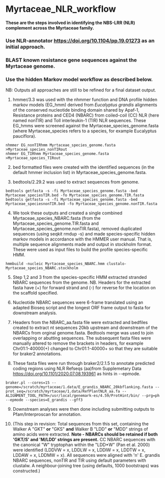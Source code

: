 # Myrtaceae_NLR_workflow

**These are the steps involved in identifying the NBS-LRR (NLR) complement across the Myrtaceae family.**

### Use NLR-annotator https://doi.org/10.1104/pp.19.01273 as an initial approach.
### BLAST known resistance gene sequences against the Myrtaceae genome.
### Use the hidden Markov model workflow as described below.

NB: Outputs all approaches are still to be refined for a final dataset output.


1. hmmer/3.3 was used with the nhmmer function and DNA profile hidden markov models (EG_hmm) derived from *Eucalyptus grandis* alignments of the conserved nucleotide binding domain shared by Apaf-1, Resistance proteins and CED4 (NBARC) from coiled-coil (CC) NLR (here named nonTIR) and Toll interleukin-1 (TIR) NLR sequences. These EG_hmms were screened against the Myrtaceae_species_genome.fasta (where Myrtaceae_species refers to a species, for example Eucalyptus pauciflora). 

```
nhmmer EG_nonTIRhmm Myrtaceae_species_genome.fasta >Myrtaceae_species_nonTIRout
nhmmer EG_TIRhmm Myrtaceae_species_genome.fasta >Myrtaceae_species_TIRout
```

2. bed formatted files were created with the identified sequences (in the default hmmer inclusion list) in Myrtaceae_species_genome.fasta.

3. bedtools/2.29.2 was used to extract sequences from genome.

```
bedtools getfasta -s -fi Myrtaceae_species_genome.fasta -bed Myrtaceae_speciesTIR.bed -fo Myrtaceae_species_genome.TIR.fasta
bedtools getfasta -s -fi Myrtaceae_species_genome.fasta -bed Myrtaceae_speciesnonTIR.bed -fo Myrtaceae_species_genome.nonTIR.fasta
```

4. We took these outputs and created a single combined Myrtaceae_species_NBARC.fasta (from the Myrtaceae_species_genome.TIR.fasta and Myrtaceae_species_genome.nonTIR.fasta), removed duplicated sequences (using seqkit rmdup -s) and made species-specific hidden markov models in accordance with the HMMER user manual. That is, multiple sequence alignments made and output in stockholm format. These were used as input files to build the profile species-specific HMM.

```
hmmbuild -nucleic Myrtaceae_species_NBARC.hmm clustalo-Myrtaceae_species_NBARC.stockholm
```

5. Step 1,2 and 3 from the species-specific HMM extracted stranded NBARC sequences from the genome. NB. Headers for the extracted fasta have (+) for forward strand and (-) for reverse for the location on the scaffold specified.  

6. Nucleotide NBARC sequences were 6-frame translated using an adapted Bioseq script and the longest ORF frame output to fasta for downstream analysis. 

7. Headers from the NBARC_aa.fasta file were extracted and bedfiles created to extract nt sequences 20kb upstream and downstream of the NBARCs from orginal genome.fasta. Bedtools merge was used to join overlapping or abutting sequences. The subsequent fasta files were manually altered to remove the brackets in headers, for example Chr01:1-40000(+) changed to Chr01:1-40000+ so that they are suitable for braker2 annotations.

8. These fasta files were run through braker2/2.1.5 to annotate predicted coding regions using NLR Refseqs (aa)from Supplemetary Data https://doi.org/10.1101/2020.07.08.193961 as hints in --epmode.

```
braker.pl --cores=15 --genome=/scratch/myrtaceae/1.data/E_grandis_NBARC_20kbflanking.fasta --prot_seq=/scratch/myrtaceae/1.data/RefPlantNLR_aa.fa --ALIGNMENT_TOOL_PATH=/usr/local/genemark-es/4.59/ProtHint/bin/ --prg=ph --epmode --species=E_grandis --gff3
```

9. Downstream analyses were then done including submitting outputs to Pfam/Interproscan for annotation.

10. (This step in revision: Total sequences from this set, containing the Walker A "GKT" **or** "GKS" **and** Walker B "LDD" **or** "MDD" strings of amino acids were extracted. **Note - NBARCs should be retained if both 'GKT/S' and 'M/LDD' strings are present.** CC NBARC sequences with the canonical "W" tryptophan within the "LDD*W" (Pan et al. 2000) were identified (LDDVW = x, LDDLW = x, LDDIW = x, LDDTW = x, LDDAW = x, LDDMW = x). All sequences were aligned with 'n' E. grandis NBARC sequences, nonTIR and TIR using default parameters with clustalw. A neighbour-joining tree (using defaults, 1000 bootstraps) was constructed.)